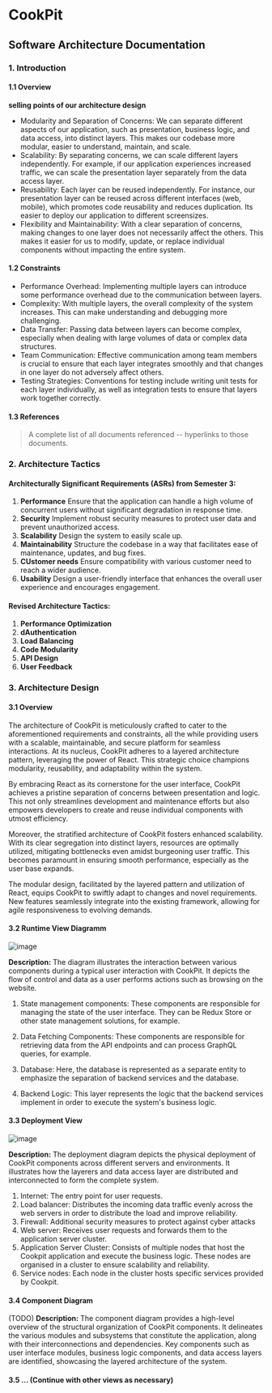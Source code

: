 # CookPit
## Software Architecture Documentation
### 1. Introduction
#### 1.1 Overview
**selling points of our architecture design**
- Modularity and Separation of Concerns: We can separate different aspects of our application, such as presentation, business logic, and data access, into distinct layers. This makes our codebase more modular, easier to understand, maintain, and scale.
- Scalability: By separating concerns, we can scale different layers independently. For example, if our application experiences increased traffic, we can scale the presentation layer separately from the data access layer.
- Reusability: Each layer can be reused independently. For instance, our presentation layer can be reused across different interfaces (web, mobile), which promotes code reusability and reduces duplication. Its easier to deploy our application to different screensizes.
- Flexibility and Maintainability: With a clear separation of concerns, making changes to one layer does not necessarily affect the others. This makes it easier for us to modify, update, or replace individual components without impacting the entire system.
#### 1.2 Constraints
- Performance Overhead: Implementing multiple layers can introduce some performance overhead due to the communication between layers.
- Complexity: With multiple layers, the overall complexity of the system increases. This can make understanding and debugging more challenging.
- Data Transfer: Passing data between layers can become complex, especially when dealing with large volumes of data or complex data structures.
- Team Communication: Effective communication among team members is crucial to ensure that each layer integrates smoothly and that changes in one layer do not adversely affect others.
- Testing Strategies: Conventions for testing include writing unit tests for each layer individually, as well as integration tests to ensure that layers work together correctly.
#### 1.3 References
> A complete list of all documents referenced -- hyperlinks to those documents.

### 2. Architecture Tactics
#### Architecturally Significant Requirements (ASRs) from Semester 3:
1. **Performance** Ensure that the application can handle a high volume of concurrent users without significant degradation in response time.
2. **Security** Implement robust security measures to protect user data and prevent unauthorized access.
3. **Scalability** Design the system to easily scale up.
4. **Maintainability**  Structure the codebase in a way that facilitates ease of maintenance, updates, and bug fixes. 
5. **CUstomer needs** Ensure compatibility with various customer need to reach a wider audience.
6. **Usability** Design a user-friendly interface that enhances the overall user experience and encourages engagement.

#### Revised Architecture Tactics:
1. **Performance Optimization**
2. **dAuthentication**
3. **Load Balancing**
4. **Code Modularity**
5. **API Design**
6. **User Feedback**

### 3. Architecture Design
#### 3.1 Overview 

The architecture of CookPit is meticulously crafted to cater to the aforementioned requirements and constraints, all the while providing users with a scalable, maintainable, and secure platform for seamless interactions. At its nucleus, CookPit adheres to a layered architecture pattern, leveraging the power of React. This strategic choice champions modularity, reusability, and adaptability within the system.

By embracing React as its cornerstone for the user interface, CookPit achieves a pristine separation of concerns between presentation and logic. This not only streamlines development and maintenance efforts but also empowers developers to create and reuse individual components with utmost efficiency.

Moreover, the stratified architecture of CookPit fosters enhanced scalability. With its clear segregation into distinct layers, resources are optimally utilized, mitigating bottlenecks even amidst burgeoning user traffic. This becomes paramount in ensuring smooth performance, especially as the user base expands.

The modular design, facilitated by the layered pattern and utilization of React, equips CookPit to swiftly adapt to changes and novel requirements. New features seamlessly integrate into the existing framework, allowing for agile responsiveness to evolving demands.


#### 3.2 Runtime View Diagramm

![image](https://github.com/SE-TINF22B6/CookPit/assets/123726577/07451297-575a-4e16-adb3-50cd5f44ffca)



**Description:**
The  diagram illustrates the interaction between various components during a typical user interaction with CookPit. It depicts the flow of control and data as a user performs actions such as browsing on the website.

1.  State management components: These components are responsible for managing the state of the user interface. They can be Redux Store or other state management solutions, for example.

2.  Data Fetching Components: These components are responsible for retrieving data from the API endpoints and can process GraphQL queries, for example.

3.  Database: Here, the database is represented as a separate entity to emphasize the separation of backend services and the database.

4.  Backend Logic: This layer represents the logic that the backend services implement in order to execute the system's business logic.

#### 3.3 Deployment View
![image](https://github.com/SE-TINF22B6/CookPit/assets/123726577/79729fa3-0d7c-42da-9488-065f1166f531)


**Description:**
The deployment diagram depicts the physical deployment of CookPit components across different servers and environments. It illustrates how the  layerers and data access layer are distributed and interconnected to form the complete system.

1.  Internet: The entry point for user requests.
2.  Load balancer: Distributes the incoming data traffic evenly across the web servers in order to distribute the load and improve reliability.
3.  Firewall: Additional security measures to protect against cyber attacks
4.  Web server: Receives user requests and forwards them to the application server cluster.
5.  Application Server Cluster: Consists of multiple nodes that host the Cookpit application and execute the business logic. These nodes are organised in a cluster to ensure scalability and reliability.
6.  Service nodes: Each node in the cluster hosts specific services provided by Cookpit.


#### 3.4 Component Diagram
(TODO)
**Description:**
The component diagram provides a high-level overview of the structural organization of CookPit components. It delineates the various modules and subsystems that constitute the application, along with their interconnections and dependencies. Key components such as user interface modules, business logic components, and data access layers are identified, showcasing the layered architecture of the system.

#### 3.5 ... (Continue with other views as necessary)

